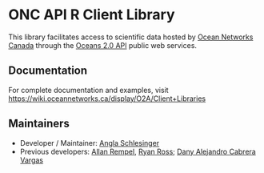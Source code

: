 # ONC API R Client Library

This library facilitates access to scientific data hosted by [Ocean Networks Canada](https://oceannetworks.ca) through the
[Oceans 2.0 API](https://wiki.oceannetworks.ca/display/O2A/Oceans+2.0+API+Home) public web services.


## Documentation

For complete documentation and examples, visit https://wiki.oceannetworks.ca/display/O2A/Client+Libraries


## Maintainers

* Developer / Maintainer: [Angla Schlesinger](schlesin@uvic.ca)
* Previous developers: [Allan Rempel](agrempel@uvic.ca), [Ryan Ross](ryanross@uvic.ca); [Dany Alejandro Cabrera Vargas](data@oceannetworks.ca)
